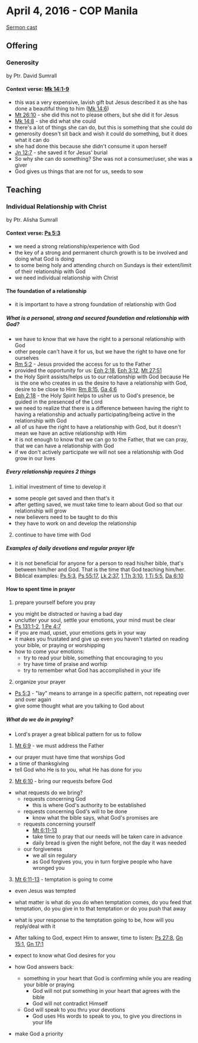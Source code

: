 # April 4, 2016 - COP Manila

[Sermon cast](http://livestream.com/cathedralofpraise/cathedralofpraiseph/videos/117140208)

## Offering

### Generosity
by Ptr. David Sumrall

#### Context verse: [Mk 14:1-9](http://www.biblestudytools.com/mark/passage/?q=mark+14:1-9)

- this was a very expensive, lavish gift but Jesus described it as she has done a beautiful thing to him ([Mk 14:6](http://www.biblestudytools.com/mark/14-6.html))
- [Mt 26:10](http://www.biblestudytools.com/matthew/26-10.html) - she did this not to please others, but she did it for Jesus
- [Mk 14:8](http://www.biblestudytools.com/mark/14-8.html) - she did what she could
- there's a lot of things she can do, but this is something that she could do
- generosity doesn't sit back and wish it could do something, but it does what it can do
- she had done this because she didn't consume it upon herself
- [Jn 12:7](http://www.biblestudytools.com/john/12-7.html) - she saved it for Jesus' burial
- So why she can do something? She was not a consumer/user, she was a giver
- God gives us things that are not for us, seeds to sow


## Teaching

### Individual Relationship with Christ
by Ptr. Alisha Sumrall

#### Context verse: [Ps 5:3](http://www.biblestudytools.com/psalms/5-3.html)

- we need a strong relationship/experience with God
- the key of a strong and permanent church growth is to be involved and doing what God is doing
- to some being holy and attending church on Sundays is their extent/limit of their relationship with God
- we need individual relationship with Christ

#### The foundation of a relationship
- it is important to have a strong foundation of relationship with God

##### What is a personal, strong and secured foundation and relationship with God?
- we have to know that we have the right to a personal relationship with God
- other people can't have it for us, but we have the right to have one for ourselves
- [Rm 5:2](http://biblestudytools.com/romans/5-2.html) - Jesus provided the access for us to the Father
- provided the opportunity for us: [Eph 2:18](http://biblestudytools.com/ephesians/2-18.html), [Eph 3:12](http://biblestudytools.com/ephesians/3-12.html), [Mt 27:51](http://biblestudytools.com/matthew/27-51.html)
- the Holy Spirit assists/helps us to our relationship with God because He is the one who creates in us the desire to have a relationship with God, desire to be close to Him: [Rm 8:15](http://biblestudytools.com/romans/8-15.html), [Ga 4:6](http://biblestudytools.com/galatians/4-6.html)
- [Eph 2:18](http://biblestudytools.com/ephesians/2-18.html) - the Holy Spirit helps to usher us to God's presence, be guided in the presenced of the Lord
- we need to realize that there is a difference between having the right to having a relationship and actually participating/being active in the relationship with God
- all of us have the right to have a relationship with God, but it doesn't mean we have an active relationship with Him 
- it is not enough to know that we can go to the Father, that we can pray, that we can have a relationship with God
- if we don't actively participate we will not see a relationship with God grow in our lives

##### Every relationship requires 2 things
1. initial investment of time to develop it
  - some people get saved and then that's it
  - after getting saved, we must take time to learn about God so that our relationship will grow
  - new believers need to be taught to do this
  - they have to work on and develop the relationship
2. continue to have time with God

##### Examples of daily devotions and regular prayer life
- it is not beneficial for anyone for a person to read his/her bible, that's between him/her and God. That is the time that God teaching him/her.
- Biblical examples: [Ps 5:3](http://www.biblestudytools.com/psalms/5-3.html), [Ps 55:17](http://biblestudytools.com/psalms/55-17.html), [Lk 2:37](http://biblestudytools.com/luke/2-37.html), [1 Th 3:10](http://biblestudytools.com/1-thessalonians/3-10.html), [1 Ti 5:5](http://biblestudytools.com/1-timothy/5-5.html), [Da 6:10](http://biblestudytools.com/daniel/6-10.html)

#### How to spent time in prayer
1. prepare yourself before you pray
  - you might be distracted or having a bad day
  - unclutter your soul, settle your emotions, your mind must be clear
  - [Ps 131:1-2](http://biblestudytools.com/passage/?q=psalm+131:1-2), [1 Pe 4:7](http://biblestudytools.com/1-peter/4-7.html)
  - if you are mad, upset, your emotions gets in your way
  - it makes you frustated and give up even you haven't started on reading your bible, or praying or worshipping
  - how to come your emotions:
    - try to read your bible, something that encouraging to you
    - try have time of praise and worhip
    - try to remember what God has accomplished in your life
2. organize your prayer
  - [Ps 5:3](http://www.biblestudytools.com/psalms/5-3.html) - "lay" means to arrange in a specific pattern, not repeating over and over again
  - give some thought what are you talking to God about

##### What do we do in praying?
- Lord's prayer a great biblical pattern for us to follow


1. [Mt 6:9](http://biblestudytools.com/matthew/6-9.html) - we must address the Father
  - our prayer must have time that worships God 
  - a time of thanksgiving 
  - tell God who He is to you, what He has done for you
  
2. [Mt 6:10](http://biblestudytools.com/matthew/6-10.html) - bring our requests before God
  - what requests do we bring?
    - requests concerning God 
      - this is where God's authority to be established
    - requests concerning God's will to be done
      - know what the bible says, what God's promises are
    - requests concerning yourself
      - [Mt 6:11-13](http://biblestudytools.com/passage/?q=matthew+6:11-13)
      - take time to pray that our needs will be taken care in advance
      - daily bread is given the night before, not the day it was needed
    - our forgiveness
      - we all sin regulary
      - as God forgives you, you in turn forgive people who have wronged you
      
3. [Mt 6:11-13](http://biblestudytools.com/passage/?q=matthew+6:11-13) - temptation is going to come
  - even Jesus was tempted 
  - what matter is what do you do when temptation comes, do you feed that temptation, do you give in to that temptation or do you push that away 
  - what is your response to the temptation going to be, how will you reply/deal with it


- After talking to God, expect Him to answer, time to listen: [Ps 27:8](http://biblestudytools.com/psalms/27-8.html), [Gn 15:1](http://biblestudytools.com/genesis/15-1.html), [Gn 17:1](http://biblestudytools.com/genesis/17-1.html)
- expect to know what God desires for you
- how God answers back:
  - something in your heart that God is confirming while you are reading your bible or praying
    - God will not put something in your heart that agrees with the bible
    - God will not contradict Himself
  - God will speak to you thru your devotions
    - God uses His words to speak to you, to give you directions in your life
- make God a priority
